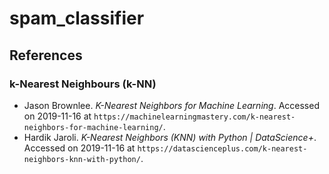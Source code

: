 # spam_classifier


## References

### k-Nearest Neighbours (k-NN)

- Jason Brownlee. _K-Nearest Neighbors for Machine Learning_. Accessed on 2019-11-16 at `https://machinelearningmastery.com/k-nearest-neighbors-for-machine-learning/`. <!--  15/04/2018 -->  
- Hardik Jaroli. _K-Nearest Neighbors (KNN) with Python | DataScience+_. Accessed on 2019-11-16 at `https://datascienceplus.com/k-nearest-neighbors-knn-with-python/`. <!--  08/04/2019 -->  



